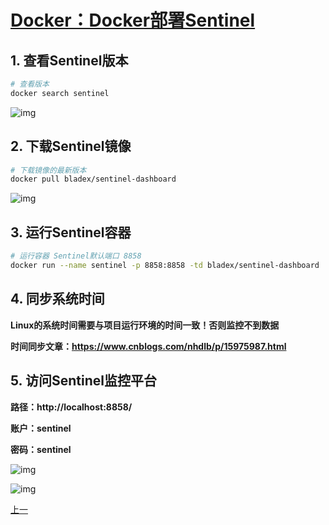 # [Docker：Docker部署Sentinel](https://www.cnblogs.com/nhdlb/p/16858389.html)

## 1. 查看Sentinel版本

```bash
# 查看版本
docker search sentinel
```

![img](C:\Users\wyswy\IdeaProjects\webPage-self-markdown\博客园\docker\README.assets\1582099-20221104165045219-626933797.png)

## 2. 下载Sentinel镜像

```bash
# 下载镜像的最新版本
docker pull bladex/sentinel-dashboard
```

![img](C:\Users\wyswy\IdeaProjects\webPage-self-markdown\博客园\docker\README.assets\1582099-20221104165212266-1019645198.png)

## 3. 运行Sentinel容器

```bash
# 运行容器 Sentinel默认端口 8858
docker run --name sentinel -p 8858:8858 -td bladex/sentinel-dashboard
```

## 4. 同步系统时间

**Linux的系统时间需要与项目运行环境的时间一致！否则监控不到数据**

**时间同步文章：https://www.cnblogs.com/nhdlb/p/15975987.html**

## 5. 访问Sentinel监控平台

**路径：http://localhost:8858/**

**账户：sentinel**

**密码：sentinel**

![img](C:\Users\wyswy\IdeaProjects\webPage-self-markdown\博客园\docker\README.assets\1582099-20221104165435459-1135031776.png)

![img](C:\Users\wyswy\IdeaProjects\webPage-self-markdown\博客园\docker\README.assets\1582099-20221104165534274-2050266132.png)

[上一](https://www.cnblogs.com/nhdlb/p/16843876.html)
